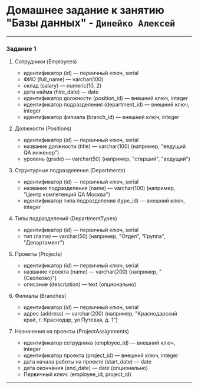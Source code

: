 # Домашнее задание к занятию "Базы данных" - `Динейко Алексей`

---

### Задание 1

1. Сотрудники (Employees)  
   - идентификатор (id) — первичный ключ, serial  
   - ФИО (full_name) — varchar(100)  
   - оклад (salary) — numeric(10, 2)  
   - дата найма (hire_date) — date  
   - идентификатор должности (position_id) — внешний ключ, integer  
   - идентификатор подразделения (department_id) — внешний ключ, integer  
   - идентификатор филиала (branch_id) — внешний ключ, integer  

2. Должности (Positions)  
   - идентификатор (id) — первичный ключ, serial  
   - название должности (title) — varchar(100) (например, "ведущий QA инженер")  
   - уровень (grade) — varchar(50) (например, "старший", "ведущий")  

3. Структурные подразделения (Departments)  
   - идентификатор (id) — первичный ключ, serial  
   - название подразделения (name) — varchar(100) (например, "Центр компетенций QA Москва")  
   - идентификатор типа подразделения (type_id) — внешний ключ, integer  

4. Типы подразделений (DepartmentTypes)  
   - идентификатор (id) — первичный ключ, serial  
   - тип (name) — varchar(50) (например, "Отдел", "Группа", "Департамент")  

5. Проекты (Projects)  
   - идентификатор (id) — первичный ключ, serial  
   - название проекта (name) — varchar(200) (например, "{Сколково}")  
   - описание (description) — text (опционально)  

6. Филиалы (Branches)  
   - идентификатор (id) — первичный ключ, serial  
   - адрес (address) — varchar(200) (например, "Краснодарский край, г. Краснодар, ул Путевая, д. 1")  

7. Назначения на проекты (ProjectAssignments)  
   - идентификатор сотрудника (employee_id) — внешний ключ, integer  
   - идентификатор проекта (project_id) — внешний ключ, integer  
   - дата начала работы на проекте (start_date) — date  
   - дата окончания (end_date) — date (опционально)  
   - Первичный ключ: (employee_id, project_id)
     
---
